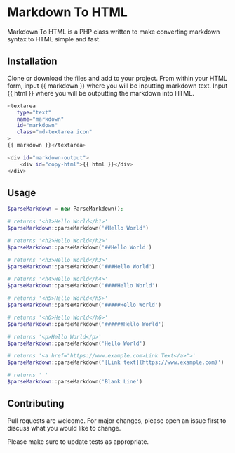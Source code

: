 # Markdown To HTML

Markdown To HTML is a PHP class written to make converting markdown syntax to HTML simple and fast.

## Installation

Clone or download the files and add to your project. From within your HTML form, input {{ markdown }} where you will be inputting markdown text. Input {{ html }} where you will be outputting the markdown into HTML. 
 
```bash
<textarea 
   type="text" 
   name="markdown" 
   id="markdown" 
   class="md-textarea icon"
>
{{ markdown }}</textarea>

<div id="markdown-output">
    <div id="copy-html">{{ html }}</div>
</div>

```

## Usage

```PHP
$parseMarkdown = new ParseMarkdown();

# returns '<h1>Hello World</h1>'
$parseMarkdown::parseMarkdown('#Hello World')

# returns '<h2>Hello World</h2>'
$parseMarkdown::parseMarkdown('##Hello World')

# returns '<h3>Hello World</h3>'
$parseMarkdown::parseMarkdown('###Hello World')

# returns '<h4>Hello World</h4>'
$parseMarkdown::parseMarkdown('####Hello World')

# returns '<h5>Hello World</h5>'
$parseMarkdown::parseMarkdown('#####Hello World')

# returns '<h6>Hello World</h6>'
$parseMarkdown::parseMarkdown('######Hello World')

# returns '<p>Hello World</p>'
$parseMarkdown::parseMarkdown('Hello World')

# returns '<a href="https://www.example.com>Link Text</a>">'
$parseMarkdown::parseMarkdown('[Link text](https://www.example.com)')

# returns ' '
$parseMarkdown::parseMarkdown('Blank Line')

```

## Contributing
Pull requests are welcome. For major changes, please open an issue first to discuss what you would like to change.

Please make sure to update tests as appropriate.
